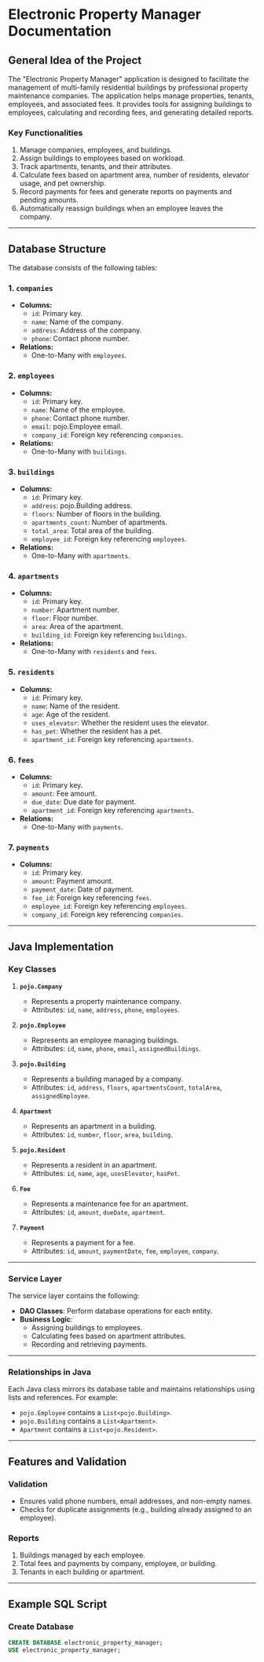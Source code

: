 # Electronic Property Manager Documentation

## General Idea of the Project

The "Electronic Property Manager" application is designed to facilitate the management of multi-family residential buildings by professional property maintenance companies. The application helps manage properties, tenants, employees, and associated fees. It provides tools for assigning buildings to employees, calculating and recording fees, and generating detailed reports.

### Key Functionalities
1. Manage companies, employees, and buildings.
2. Assign buildings to employees based on workload.
3. Track apartments, tenants, and their attributes.
4. Calculate fees based on apartment area, number of residents, elevator usage, and pet ownership.
5. Record payments for fees and generate reports on payments and pending amounts.
6. Automatically reassign buildings when an employee leaves the company.

---

## Database Structure

The database consists of the following tables:

### 1. `companies`
- **Columns:**
    - `id`: Primary key.
    - `name`: Name of the company.
    - `address`: Address of the company.
    - `phone`: Contact phone number.
- **Relations:**
    - One-to-Many with `employees`.

### 2. `employees`
- **Columns:**
    - `id`: Primary key.
    - `name`: Name of the employee.
    - `phone`: Contact phone number.
    - `email`: pojo.Employee email.
    - `company_id`: Foreign key referencing `companies`.
- **Relations:**
    - One-to-Many with `buildings`.

### 3. `buildings`
- **Columns:**
    - `id`: Primary key.
    - `address`: pojo.Building address.
    - `floors`: Number of floors in the building.
    - `apartments_count`: Number of apartments.
    - `total_area`: Total area of the building.
    - `employee_id`: Foreign key referencing `employees`.
- **Relations:**
    - One-to-Many with `apartments`.

### 4. `apartments`
- **Columns:**
    - `id`: Primary key.
    - `number`: Apartment number.
    - `floor`: Floor number.
    - `area`: Area of the apartment.
    - `building_id`: Foreign key referencing `buildings`.
- **Relations:**
    - One-to-Many with `residents` and `fees`.

### 5. `residents`
- **Columns:**
    - `id`: Primary key.
    - `name`: Name of the resident.
    - `age`: Age of the resident.
    - `uses_elevator`: Whether the resident uses the elevator.
    - `has_pet`: Whether the resident has a pet.
    - `apartment_id`: Foreign key referencing `apartments`.

### 6. `fees`
- **Columns:**
    - `id`: Primary key.
    - `amount`: Fee amount.
    - `due_date`: Due date for payment.
    - `apartment_id`: Foreign key referencing `apartments`.
- **Relations:**
    - One-to-Many with `payments`.

### 7. `payments`
- **Columns:**
    - `id`: Primary key.
    - `amount`: Payment amount.
    - `payment_date`: Date of payment.
    - `fee_id`: Foreign key referencing `fees`.
    - `employee_id`: Foreign key referencing `employees`.
    - `company_id`: Foreign key referencing `companies`.

---

## Java Implementation

### Key Classes

1. **`pojo.Company`**
    - Represents a property maintenance company.
    - Attributes: `id`, `name`, `address`, `phone`, `employees`.

2. **`pojo.Employee`**
    - Represents an employee managing buildings.
    - Attributes: `id`, `name`, `phone`, `email`, `assignedBuildings`.

3. **`pojo.Building`**
    - Represents a building managed by a company.
    - Attributes: `id`, `address`, `floors`, `apartmentsCount`, `totalArea`, `assignedEmployee`.

4. **`Apartment`**
    - Represents an apartment in a building.
    - Attributes: `id`, `number`, `floor`, `area`, `building`.

5. **`pojo.Resident`**
    - Represents a resident in an apartment.
    - Attributes: `id`, `name`, `age`, `usesElevator`, `hasPet`.

6. **`Fee`**
    - Represents a maintenance fee for an apartment.
    - Attributes: `id`, `amount`, `dueDate`, `apartment`.

7. **`Payment`**
    - Represents a payment for a fee.
    - Attributes: `id`, `amount`, `paymentDate`, `fee`, `employee`, `company`.

---

### Service Layer

The service layer contains the following:
- **DAO Classes**: Perform database operations for each entity.
- **Business Logic**:
    - Assigning buildings to employees.
    - Calculating fees based on apartment attributes.
    - Recording and retrieving payments.

---

### Relationships in Java
Each Java class mirrors its database table and maintains relationships using lists and references. For example:
- `pojo.Employee` contains a `List<pojo.Building>`.
- `pojo.Building` contains a `List<Apartment>`.
- `Apartment` contains a `List<pojo.Resident>`.

---

## Features and Validation

### Validation
- Ensures valid phone numbers, email addresses, and non-empty names.
- Checks for duplicate assignments (e.g., building already assigned to an employee).

### Reports
1. Buildings managed by each employee.
2. Total fees and payments by company, employee, or building.
3. Tenants in each building or apartment.

---

## Example SQL Script

### Create Database
```sql
CREATE DATABASE electronic_property_manager;
USE electronic_property_manager;
